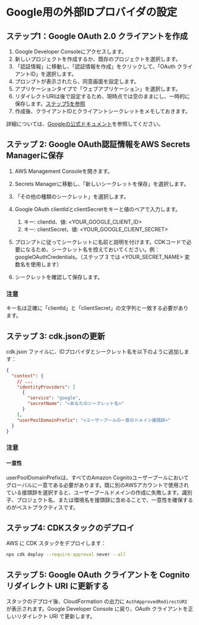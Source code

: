# Google用の外部IDプロバイダの設定

## ステップ1：Google OAuth 2.0 クライアントを作成

1. Google Developer Consoleにアクセスします。
2. 新しいプロジェクトを作成するか、既存のプロジェクトを選択します。
3. 「認証情報」に移動し、「認証情報を作成」をクリックして、「OAuth クライアントID」を選択します。
4. プロンプトが表示されたら、同意画面を設定します。
5. アプリケーションタイプで「ウェブアプリケーション」を選択します。
6. リダイレクトURIは後で設定するため、現時点では空のままにし、一時的に保存します。[ステップ5を参照](#step-5-update-google-oauth-client-with-cognito-redirect-uris)
7. 作成後、クライアントIDとクライアントシークレットをメモしておきます。

詳細については、[Googleの公式ドキュメント](https://support.google.com/cloud/answer/6158849?hl=en)を参照してください。

## ステップ 2: Google OAuth認証情報をAWS Secrets Managerに保存

1. AWS Management Consoleを開きます。
2. Secrets Managerに移動し、「新しいシークレットを保存」を選択します。
3. 「その他の種類のシークレット」を選択します。
4. Google OAuth clientIdとclientSecretをキーと値のペアで入力します。

   1. キー: clientId、値: <YOUR_GOOGLE_CLIENT_ID>
   2. キー: clientSecret、値: <YOUR_GOOGLE_CLIENT_SECRET>

5. プロンプトに従ってシークレットに名前と説明を付けます。CDKコードで必要になるため、シークレット名を控えておいてください。例：googleOAuthCredentials。（ステップ 3 では <YOUR_SECRET_NAME> 変数名を使用します）
6. シークレットを確認して保存します。

### 注意

キー名は正確に「clientId」と「clientSecret」の文字列と一致する必要があります。

## ステップ 3: cdk.jsonの更新

cdk.json ファイルに、IDプロバイダとシークレット名を以下のように追加します：

```json
{
  "context": {
    // ...
    "identityProviders": [
      {
        "service": "google",
        "secretName": "<あなたのシークレット名>"
      }
    ],
    "userPoolDomainPrefix": "<ユーザープールの一意のドメイン接頭辞>"
  }
}
```

### 注意

#### 一意性

userPoolDomainPrefixは、すべてのAmazon Cognitoユーザープールにおいてグローバルに一意である必要があります。既に別のAWSアカウントで使用されている接頭辞を選択すると、ユーザープールドメインの作成に失敗します。識別子、プロジェクト名、または環境名を接頭辞に含めることで、一意性を確保するのがベストプラクティスです。

## ステップ4: CDKスタックのデプロイ

AWS に CDK スタックをデプロイします：

```sh
npx cdk deploy --require-approval never --all
```

## ステップ 5: Google OAuth クライアントを Cognito リダイレクト URI に更新する

スタックのデプロイ後、CloudFormation の出力に `AuthApprovedRedirectURI` が表示されます。Google Developer Console に戻り、OAuth クライアントを正しいリダイレクト URI で更新します。